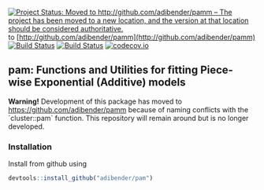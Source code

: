   <link rel="stylesheet" href="https://maxcdn.bootstrapcdn.com/bootstrap/3.3.7/css/bootstrap.min.css">
  <script src="https://ajax.googleapis.com/ajax/libs/jquery/3.2.1/jquery.min.js"></script>
  <script src="https://maxcdn.bootstrapcdn.com/bootstrap/3.3.7/js/bootstrap.min.js"></script>

[![Project Status: Moved to http://github.com/adibender/pamm – The project has been moved to a new location, and the version at that location should be considered authoritative.](http://www.repostatus.org/badges/latest/moved.svg)](http://www.repostatus.org/#moved) to [http://github.com/adibender/pamm](http://github.com/adibender/pamm)
[![Build Status](https://travis-ci.org/adibender/pam.svg?branch=master)](https://travis-ci.org/adibender/pam)
[![Build Status](https://ci.appveyor.com/api/projects/status/github/adibender/pam?branch=master&svg=true)](https://ci.appveyor.com/project/adibender/pam/branch/master)
[![codecov.io](https://codecov.io/github/adibender/pam/coverage.svg?branch=master)](https://codecov.io/github/adibender/pam/branch/master)

## pam: Functions and Utilities for fitting Piece-wise Exponential (Additive) models

<div class="alert alert-warning">
  <strong>Warning!</strong>
  Development of this package has moved to <a href="https://github.com/adibender/pamm">https://github.com/adibender/pamm</a>
  because of naming conflicts with the `cluster::pam` function.
  This repository will remain around but is no longer developed.
</div>



### Installation
Install from github using
```r
devtools::install_github("adibender/pam")
```